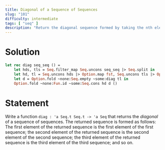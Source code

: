 ```yaml
---
title: Diagonal of a Sequence of Sequences
slug: "101"
difficulty: intermediate
tags: [ "seq" ]
description: "Return the diagonal sequence formed by taking the nth element from each of the nth sequences."
---
```


# Solution

```ocaml
let rec diag seq_seq () =
    let hds, tls = Seq.filter_map Seq.uncons seq_seq |> Seq.split in
    let hd, tl = Seq.uncons hds |> Option.map fst, Seq.uncons tls |> Option.map snd in
    let d = Option.fold ~none:Seq.empty ~some:diag tl in
    Option.fold ~none:Fun.id ~some:Seq.cons hd d ()
```

# Statement

Write a function `diag : 'a Seq.t Seq.t -> 'a Seq` that returns the _diagonal_
of a sequence of sequences. The returned sequence is formed as follows:
The first element of the returned sequence is the first element of the first
sequence; the second element of the returned sequence is the second element of
the second sequence; the third element of the returned sequence is the third
element of the third sequence; and so on.
